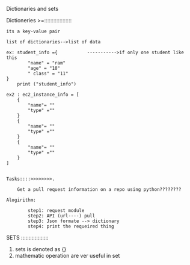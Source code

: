 Dictionaries and sets

Dictioneries >=::::::::::::::::::

    its a key-value pair

    list of dictionaries-->list of data
    
    ex: student_info ={           ----------->if only one student like this
            "name" = "ram"
            "age" = "10"
            " class" = "11"
    } 
        print ("student_info")

    ex2 : ec2_instance_info = [
        {
            "name"= ""
            "type" =""
        }
        {
            "name"= ""
            "type" =""
        }
        {
            "name"= ""
            "type" =""
        }
    ]


    Tasks::::>>>>>>>>.
    
        Get a pull request information on a repo using python????????

    Alogirithm:

            step1: request module
            step2: API (url----) pull
            step3: Json formate --> dictionary
            step4: print the requeired thing



SETS ::::::::::::::::::

 1.   sets is denoted as {}
 2.   mathematic operation are ver useful in set
 
  